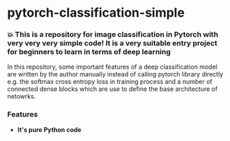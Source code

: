 # pytorch-classification-simple
### :boom: This is a repository for image classification in Pytorch with very very very simple code! It is a very suitable entry project for beginners to learn in terms of deep learning

In this repository, some important features of a deep classification model are written by the author manually instead of calling pytorch library directly e.g. the softmax cross entropy loss in training process and a number of connected dense blocks which are use to define the base architecture of netowrks.

### Features
* **It's pure Python code**
